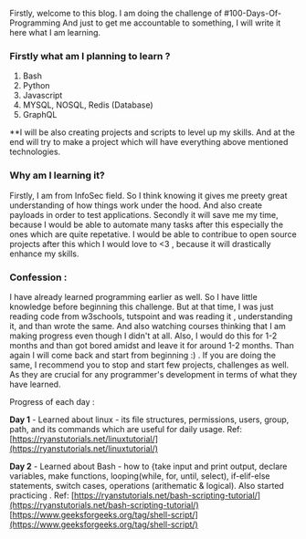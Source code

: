 Firstly, welcome to this blog. I am doing the challenge of #100-Days-Of-Programming
And just to get me accountable to something, I will write it here what I am learning. 

### Firstly what am I planning to learn ? 
1. Bash
2. Python
3. Javascript
4. MYSQL, NOSQL, Redis (Database)
5. GraphQL  

**I will be also creating projects and scripts to level up my skills. And at the end will try to make a project which will have everything above mentioned technologies. 



### Why am I learning it? 
Firstly, I am from InfoSec field. So I think knowing it gives me preety great understanding of how things  work under the hood. And also create payloads in order to test applications. Secondly it will save me my time, because I would be able to automate many tasks after this especially the ones which are quite repetative. I would be able to contribue to open source projects after this which I would love to <3 , because it will drastically enhance my skills. 


### Confession :
I have already learned programming earlier as well. So I have little knowledge before beginning this challenge. But at that time, I was just reading code from w3schools, tutspoint and was reading it , understanding it, and than wrote the same. And also watching courses thinking that I am making progress even though I didn't at all. Also, I would do this for 1-2 months and than got bored amidst and leave it for around 1-2 months. Than again I will come back and start from beginning :) . If you are doing the same, I recommend you to stop and start few projects, challenges as well. As they are crucial for any programmer's development in terms of what they have learned. 



Progress of each day :

**Day 1** - Learned about linux - its file structures, permissions, users, group, path, and its commands which are useful for daily usage. 
Ref: [https://ryanstutorials.net/linuxtutorial/](https://ryanstutorials.net/linuxtutorial/)

**Day 2** - Learned about Bash - how to {take input and print output, declare variables, make functions, looping(while, for, until, select), if-elif-else statements, switch cases, operations (arithematic & logical). Also started practicing . 
Ref: [https://ryanstutorials.net/bash-scripting-tutorial/](https://ryanstutorials.net/bash-scripting-tutorial/)
     [https://www.geeksforgeeks.org/tag/shell-script/](https://www.geeksforgeeks.org/tag/shell-script/)




